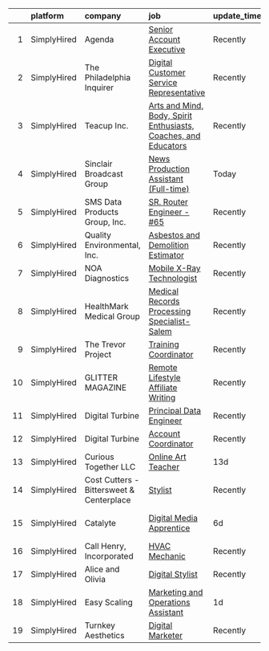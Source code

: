 

|    | platform    | company                                  | job                                                                                                                                                                          | update_time   | location                   |
|---:|:------------|:-----------------------------------------|:-----------------------------------------------------------------------------------------------------------------------------------------------------------------------------|:--------------|:---------------------------|
|  1 | SimplyHired | Agenda                                   | [Senior Account Executive](https://www.simplyhired.com/job/y5FsSBEBGXnvX33iu8vyL1UeqUsDXFUo183szTqaEABBarf7Ihw5aQ?q=digital+platform)                                        | Recently      | Albuquerque, NM            |
|  2 | SimplyHired | The Philadelphia Inquirer                | [Digital Customer Service Representative](https://www.simplyhired.com/job/cXPv-IxDMrUD9b0_GRPcOr911bEa90dNIyNMb5cjOdW3w3LeNjo6xg?q=digital+platform)                         | Recently      | Remote +1 location         |
|  3 | SimplyHired | Teacup Inc.                              | [Arts and Mind, Body, Spirit Enthusiasts, Coaches, and Educators](https://www.simplyhired.com/job/TNKZXh5CHdlygIgSGuMCDh-XPomoyF2tE5C0TRQ_Z3gFWBZeebsX0A?q=digital+platform) | Recently      | Remote                     |
|  4 | SimplyHired | Sinclair Broadcast Group                 | [News Production Assistant (Full-time)](https://www.simplyhired.com/job/AzhPqwsTcQKmSFnsAtXzpAIBTGeuhXzJu06SsJJjktV1ya04QKvlAA?q=digital+platform)                           | Today         | Lynchburg, VA              |
|  5 | SimplyHired | SMS Data Products Group, Inc.            | [SR. Router Engineer - #65](https://www.simplyhired.com/job/bjQf-iyCd4Wo7AtJGRt_0eCwWO_IS2Ew9ejEX_-XhhatnQyGXm124g?q=digital+platform)                                       | Recently      | Montgomery, AL             |
|  6 | SimplyHired | Quality Environmental, Inc.              | [Asbestos and Demolition Estimator](https://www.simplyhired.com/job/Xp28goQL8bI4DdsTIc2Kjjc6i45Qe6WuKmh6A-Ilm_89lSswagrnUw?q=digital+platform)                               | Recently      | Santa Fe Springs, CA       |
|  7 | SimplyHired | NOA Diagnostics                          | [Mobile X-Ray Technologist](https://www.simplyhired.com/job/tFUHUxPfUyr_i5aI5TStcplKUSWZWgYD5D434jrgrO_-O-AxY2WQhA?q=digital+platform)                                       | Recently      | Cromwell, CT               |
|  8 | SimplyHired | HealthMark Medical Group                 | [Medical Records Processing Specialist- Salem](https://www.simplyhired.com/job/DTvYBCw26VW98qDg49Y1_KKT2o8f8KhxBAIkdhv1_oe2lvi5kqu9Vw?q=digital+platform)                    | Recently      | Remote                     |
|  9 | SimplyHired | The Trevor Project                       | [Training Coordinator](https://www.simplyhired.com/job/czdB0NRI4c3td_p7atit5L3yB2pmUEpUrJg6AwnqkDsgOwSnkq4ByQ?q=digital+platform)                                            | Recently      | United States              |
| 10 | SimplyHired | GLITTER MAGAZINE                         | [Remote Lifestyle Affiliate Writing](https://www.simplyhired.com/job/ddMt2vHupHIUgd0NwbKLj3Ow8fJJVXttLBfRLUBOS8L5lrgkXW_XjA?q=digital+platform)                              | Recently      | Remote                     |
| 11 | SimplyHired | Digital Turbine                          | [Principal Data Engineer](https://www.simplyhired.com/job/lcI4cz154Ji3aTeZC0Ot04AsgVyhO-usKThFBTfHG6y9_dbe5s_edg?q=digital+platform)                                         | Recently      | Austin, TX                 |
| 12 | SimplyHired | Digital Turbine                          | [Account Coordinator](https://www.simplyhired.com/job/H9_I_VRROgMrwKryxVuDKvuf8xZwMCj2UeR4aZaYbK_5dkHK3JSUkQ?q=digital+platform)                                             | Recently      | Austin, TX                 |
| 13 | SimplyHired | Curious Together LLC                     | [Online Art Teacher](https://www.simplyhired.com/job/mAtWaaaHLDrrejVPmy9v1Ca2jMkL9q4HyaJC5pMUmCvxpN48Vkem5g?q=digital+platform)                                              | 13d           | Remote                     |
| 14 | SimplyHired | Cost Cutters - Bittersweet & Centerplace | [Stylist](https://www.simplyhired.com/job/UJXbOHf7vk_N0-ytLmNWTFnULeKH2M5XoAVH_QAPhC6BTfUUtDA6aw?q=digital+platform)                                                         | Recently      | Greeley, CO                |
| 15 | SimplyHired | Catalyte                                 | [Digital Media Apprentice](https://www.simplyhired.com/job/V8wD3XmYlPCsiL_aQi7GeVGXAouzUtLH7ScyW1YxmnJvxJsBH1pndg?q=digital+platform)                                        | 6d            | Baltimore, MD +3 locations |
| 16 | SimplyHired | Call Henry, Incorporated                 | [HVAC Mechanic](https://www.simplyhired.com/job/4LpWFvZuJ5CLGwk2Vav7Lt-0jRRRekHjU8nHpcPOlS_A_fGhU80DVA?q=digital+platform)                                                   | Recently      | Vandenberg AFB, CA         |
| 17 | SimplyHired | Alice and Olivia                         | [Digital Stylist](https://www.simplyhired.com/job/C28a_WpuEg0vyb4MM3FvWaea-Gq-qEEc-jd5ETBthwvgVPMu2mhxgg?q=digital+platform)                                                 | Recently      | New York, NY               |
| 18 | SimplyHired | Easy Scaling                             | [Marketing and Operations Assistant](https://www.simplyhired.com/job/7Mss3itCqEdNTg0Z9AIOYU-0CgD7lqikOee2mWqdAPgQeeOLD2iV8Q?q=digital+platform)                              | 1d            | Remote                     |
| 19 | SimplyHired | Turnkey Aesthetics                       | [Digital Marketer](https://www.simplyhired.com/job/BgoZSJpVYncum3TL19QF_Zit6uLB6e1XqKVzNJ36_mhk4712V9oNsQ?q=digital+platform)                                                | Recently      | Remote                     |